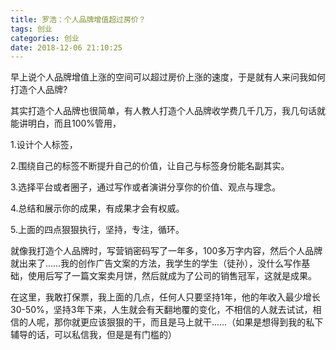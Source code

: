 ```yaml
---
title: 罗浩：个人品牌增值超过房价？
tags: 创业
categories: 创业
date: 2018-12-06 21:10:25
---
```


早上说个人品牌增值上涨的空间可以超过房价上涨的速度，于是就有人来问我如何打造个人品牌?

 

其实打造个人品牌也很简单，有人教人打造个人品牌收学费几千几万，我几句话就能讲明白，而且100%管用，

 

1.设计个人标签，

 

2.围绕自己的标签不断提升自己的价值，让自己与标签身份能名副其实。

 

3.选择平台或者圈子，通过写作或者演讲分享你的价值、观点与理念。

 

4.总结和展示你的成果，有成果才会有权威。

 

5.上面的四点狠狠执行，坚持，专注，循环。

 

就像我打造个人品牌时，写营销密码写了一年多，100多万字内容，然后个人品牌就出来了……我的创作广告文案的方法，我学生的学生（徒孙），没什么写作基础，使用后写了一篇文案卖月饼，然后就成为了公司的销售冠军，这就是成果。

 

在这里，我敢打保票，我上面的几点，任何人只要坚持1年，他的年收入最少增长30-50%，坚持3年下来，人生就会有天翻地覆的变化，不相信的人就去试试，相信的人呢，那你就更应该狠狠的干，而且是马上就干……（如果是想得到我的私下辅导的话，可以私信我，但是是有门槛的）